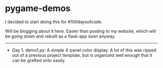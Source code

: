 # pygame-demos

I decided to start doing this for \#100daysofcode.

Will be blogging about it here. Easier than posting to my website, which will be going down and rebuilt as a flask-app soon anyway.

-----

- Day 1. demo1.py: A simple 4-panel color display. A lot of this was ripped out of a previous project template, but is organized well enough that it can be grafted onto easily.

